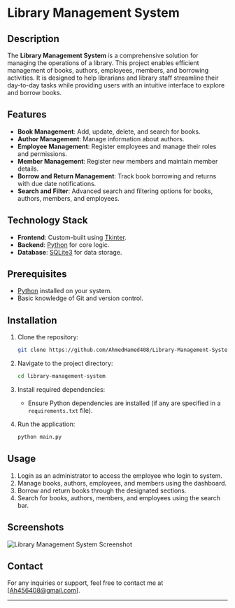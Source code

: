 # Library Management System

## Description
The **Library Management System** is a comprehensive solution for managing the operations of a library. This project enables efficient management of books, authors, employees, members, and borrowing activities. It is designed to help librarians and library staff streamline their day-to-day tasks while providing users with an intuitive interface to explore and borrow books.

## Features
- **Book Management**: Add, update, delete, and search for books.
- **Author Management**: Manage information about authors.
- **Employee Management**: Register employees and manage their roles and permissions.
- **Member Management**: Register new members and maintain member details.
- **Borrow and Return Management**: Track book borrowing and returns with due date notifications.
- **Search and Filter**: Advanced search and filtering options for books, authors, members, and employees.

## Technology Stack
- **Frontend**: Custom-built using [Tkinter](https://docs.python.org/3/library/tkinter.html).
- **Backend**: [Python](https://www.python.org/) for core logic.
- **Database**: [SQLite3](https://www.sqlite.org/index.html) for data storage.

## Prerequisites
- [Python](https://www.python.org/) installed on your system.
- Basic knowledge of Git and version control.

## Installation

1. Clone the repository:
    ```bash
    git clone https://github.com/AhmedHamed408/Library-Management-System.git
    ```

2. Navigate to the project directory:
    ```bash
    cd library-management-system
    ```

3. Install required dependencies:
    - Ensure Python dependencies are installed (if any are specified in a `requirements.txt` file).

4. Run the application:
    ```bash
    python main.py
    ```

## Usage
1. Login as an administrator to access the employee who login to system.
2. Manage books, authors, employees, and members using the dashboard.
3. Borrow and return books through the designated sections.
4. Search for books, authors, members, and employees using the search bar.


## Screenshots
![Library Management System Screenshot](https://github.com/user-attachments/assets/9460154d-0d81-42dc-8158-db457c443cac)




## Contact
For any inquiries or support, feel free to contact me at [Ah456408@gmail.com].

---
